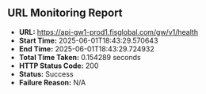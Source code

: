 ## URL Monitoring Report

- **URL:** https://api-gw1-prod1.fisglobal.com/gw/v1/health
- **Start Time:** 2025-06-01T18:43:29.570643
- **End Time:** 2025-06-01T18:43:29.724932
- **Total Time Taken:** 0.154289 seconds
- **HTTP Status Code:** 200
- **Status:** Success
- **Failure Reason:** N/A
